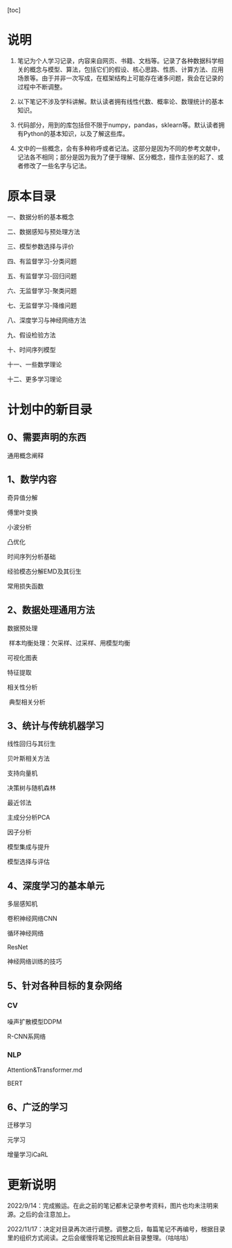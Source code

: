 [toc]



# 说明

1. 笔记为个人学习记录，内容来自网页、书籍、文档等。记录了各种数据科学相关的概念与模型、算法，包括它们的假设、核心思路、性质、计算方法、应用场景等。由于并非一次写成，在框架结构上可能存在诸多问题，我会在记录的过程中不断调整。

1. 以下笔记不涉及学科讲解。默认读者拥有线性代数、概率论、数理统计的基本知识。

1. 代码部分，用到的库包括但不限于numpy，pandas，sklearn等。默认读者拥有Python的基本知识，以及了解这些库。

1. 文中的一些概念，会有多种称呼或者记法。这部分是因为不同的参考文献中，记法各不相同；部分是因为我为了便于理解、区分概念，擅作主张的起了、或者修改了一些名字与记法。

   

# 原本目录

一、数据分析的基本概念

二、数据感知与预处理方法

三、模型参数选择与评价

四、有监督学习-分类问题

五、有监督学习-回归问题

六、无监督学习-聚类问题

七、无监督学习-降维问题

八、深度学习与神经网络方法

九、假设检验方法

十、时间序列模型

十一、一些数学理论

十二、更多学习理论



# 计划中的新目录

## 0、需要声明的东西

通用概念阐释

## 1、数学内容

奇异值分解

傅里叶变换

小波分析

凸优化

时间序列分析基础

经验模态分解EMD及其衍生

常用损失函数

## 2、数据处理通用方法

数据预处理

​	样本均衡处理：欠采样、过采样、用模型均衡

可视化图表

特征提取

相关性分析

​	典型相关分析

## 3、统计与传统机器学习

线性回归与其衍生

贝叶斯相关方法

支持向量机

决策树与随机森林

最近邻法

主成分分析PCA

因子分析

模型集成与提升

模型选择与评估

## 4、深度学习的基本单元

多层感知机

卷积神经网络CNN

循环神经网络

ResNet

神经网络训练的技巧

## 5、针对各种目标的复杂网络

### CV

噪声扩散模型DDPM

R-CNN系网络

### NLP

Attention&Transformer.md

BERT

## 6、广泛的学习

迁移学习

元学习

增量学习iCaRL

# 更新说明

2022/9/14：完成搬运。在此之前的笔记都未记录参考资料，图片也均未注明来源。之后的会注意加上。

2022/11/17：决定对目录再次进行调整。调整之后，每篇笔记不再编号，根据目录里的组织方式阅读。之后会缓慢将笔记按照此新目录整理。（咕咕咕）
